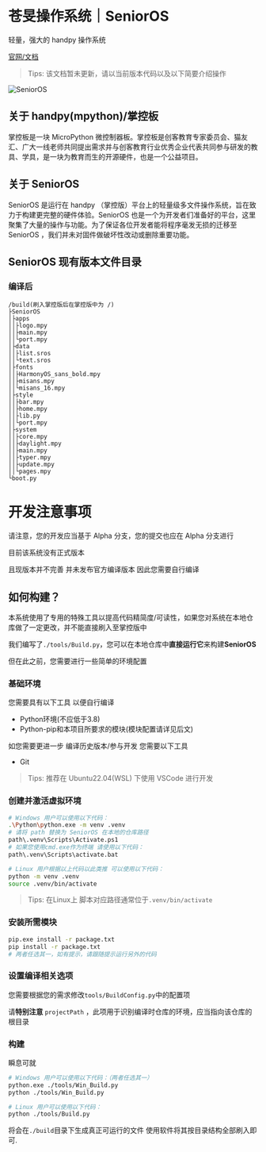 # 苍旻操作系统｜SeniorOS

轻量，强大的 handpy 操作系统

[官网/文档](https://senior.stfp.site/)

> Tips: 该文档暂未更新，请以当前版本代码以及以下简要介绍操作

![SeniorOS](https://senior.stfp.site/assets/senior.jpg)

## 关于 handpy(mpython)/掌控板

掌控板是一块 MicroPython 微控制器板。掌控板是创客教育专家委员会、猫友汇、广大一线老师共同提出需求并与创客教育行业优秀企业代表共同参与研发的教具、学具，是一块为教育而生的开源硬件，也是一个公益项目。

## 关于 SeniorOS

SeniorOS 是运行在 handpy （掌控版）平台上的轻量级多文件操作系统，旨在致力于构建更完整的硬件体验。SeniorOS 也是一个为开发者们准备好的平台，这里聚集了大量的操作与功能。为了保证各位开发者能将程序毫发无损的迁移至 SeniorOS ，我们并未对固件做破坏性改动或删除重要功能。

## SeniorOS 现有版本文件目录

### 编译后

```
/build(刷入掌控版后在掌控版中为 /)
├SeniorOS
│├apps
││├logo.mpy
││├main.mpy
││└port.mpy
│├data
││├list.sros
││└text.sros
│├fonts
││├HarmonyOS_sans_bold.mpy
││├misans.mpy
││└misans_16.mpy
│├style
││├bar.mpy
││├home.mpy
││├lib.py
││└port.mpy
│├system
││├core.mpy
││├daylight.mpy
││├main.mpy
││├typer.mpy
││├update.mpy
││└pages.mpy
└boot.py

```

# 开发注意事项

请注意，您的开发应当基于 Alpha 分支，您的提交也应在 Alpha 分支进行

目前该系统没有正式版本

且现版本并不完善 并未发布官方编译版本 因此您需要自行编译

## 如何构建？

本系统使用了专用的特殊工具以提高代码精简度/可读性，如果您对系统在本地仓库做了一定更改，并不能直接刷入至掌控版中

我们编写了`./tools/Build.py`，您可以在本地仓库中**直接运行它**来构建**SeniorOS**

但在此之前，您需要进行一些简单的环境配置

### 基础环境

您需要具有以下工具 以便自行编译

- Python环境(不应低于3.8)
- Python-pip和本项目所要求的模块(模块配置请详见后文)

如您需要更进一步 编译历史版本/参与开发 您需要以下工具

- Git

> Tips: 推荐在 Ubuntu22.04(WSL) 下使用 VSCode 进行开发

### 创建并激活虚拟环境

```bash
# Windows 用户可以使用以下代码：
.\Python\python.exe -m venv .venv
# 请将 path 替换为 SeniorOS 在本地的仓库路径
path\.venv\Scripts\Activate.ps1
# 如果您使用cmd.exe作为终端 请使用以下代码：
path\.venv\Scripts\activate.bat

# Linux 用户根据以上代码以此类推 可以使用以下代码：
python -m venv .venv
source .venv/bin/activate
```
> Tips: 在Linux上 脚本对应路径通常位于`.venv/bin/activate`

### 安装所需模块

```bash
pip.exe install -r package.txt
pip install -r package.txt
# 两者任选其一，如有提示，请跟随提示运行另外的代码
```

### 设置编译相关选项

您需要根据您的需求修改`tools/BuildConfig.py`中的配置项

请**特别注意** `projectPath` ，此项用于识别编译时仓库的环境，应当指向该仓库的根目录

### 构建

瞬息可就

```bash
# Windows 用户可以使用以下代码：（两者任选其一）
python.exe ./tools/Win_Build.py
python ./tools/Win_Build.py

# Linux 用户可以使用以下代码：
python ./tools/Build.py
```

将会在`./build`目录下生成真正可运行的文件 使用软件将其按目录结构全部刷入即可.